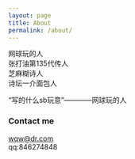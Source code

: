 ```yaml
---
layout: page
title: About
permalink: /about/
---
```


网球玩的人  
张打油第135代传人  
芝麻糊诗人  
诗坛一介面包人  

“写的什么sb玩意”————网球玩的人

### Contact me

[wqw@dr.com](mailto:wqw@dr.com)  
qq:846274848
